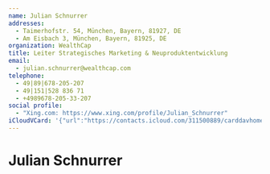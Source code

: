 ```yaml
---
name: Julian Schnurrer
addresses:
  - Taimerhofstr. 54, München, Bayern, 81927, DE
  - Am Eisbach 3, München, Bayern, 81925, DE
organization: WealthCap
title: Leiter Strategisches Marketing & Neuproduktentwicklung
email:
  - julian.schnurrer@wealthcap.com
telephone:
  - 49|89|678-205-207
  - 49|151|528 836 71
  - +4989678-205-33-207
social profile:
  - "Xing.com: https://www.xing.com/profile/Julian_Schnurrer"
iCloudVCard: '{"url":"https://contacts.icloud.com/311500889/carddavhome/card/NDdhYjQzY2ItYzcxMS00NmMwLThlODQtOTc0ZGY2Y2QzYmI3.vcf","etag":"\"kmfhcu44\"","data":"BEGIN:VCARD\r\nVERSION:3.0\r\nFN:\r\nN:Schnurrer;Julian;;;\r\nUID:47ab43cb-c711-46c0-8e84-974df6cd3bb7\r\nADR:;;Taimerhofstr. 54;München;Bayern;81927;DE;\r\nADR:;;Am Eisbach 3;München;Bayern;81925;DE;\r\nitem1.X-ABLABEL:Work\r\nitem2.X-ABLABEL:Work\r\nitem3.X-ABLABEL:Work\r\nitem4.X-ABLABEL:Home\r\nitem5.X-ABLABEL:Work\r\nPRODID:-//Apple Inc.//iOS 10.2.1//EN\r\nREV:2025-04-03T22:13:25Z\r\nORG:WealthCap;\r\nTITLE:Leiter Strategisches Marketing & Neuproduktentwicklung\r\nEMAIL:julian.schnurrer@wealthcap.com\r\nTEL:49|89|678-205-207\r\nTEL:49|151|528 836 71\r\nTEL:+4989678-205-33-207\r\n;VALUE=uri:https://d2ojpxxtu63wzl.cloudfront.net/static/e87063cc4c68e85698a\r\n 006b717253082_88451a5d53fccfb0d6102130fc3d0a09fcf5aa258d336c706ff313d29ee1c\r\n 72c\r\nX-SOCIALPROFILE;type=xing.com;x-user=Julian_Schnurrer:https://www.xing.com/\r\n profile/Julian_Schnurrer\r\nEND:VCARD"}'
---
```

# Julian Schnurrer